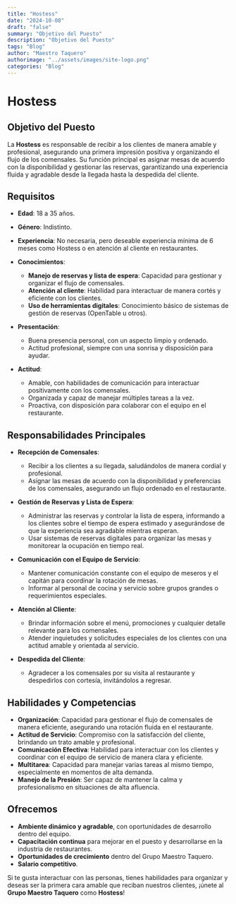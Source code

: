 ```yaml
---
title: "Hostess"
date: "2024-10-08"
draft: "false"
summary: "Objetivo del Puesto"
description: "Objetivo del Puesto"
tags: "Blog"
author: "Maestro Taquero"
authorimage: "../assets/images/site-logo.png"
categories: "Blog"
---
```

# Hostess

## Objetivo del Puesto
La **Hostess** es responsable de recibir a los clientes de manera amable y profesional, asegurando una primera impresión positiva y organizando el flujo de los comensales. Su función principal es asignar mesas de acuerdo con la disponibilidad y gestionar las reservas, garantizando una experiencia fluida y agradable desde la llegada hasta la despedida del cliente.

## Requisitos

- **Edad**: 18 a 35 años.
- **Género**: Indistinto.
- **Experiencia**: No necesaria, pero deseable experiencia mínima de 6 meses como Hostess o en atención al cliente en restaurantes.
- **Conocimientos**:
  - **Manejo de reservas y lista de espera**: Capacidad para gestionar y organizar el flujo de comensales.
  - **Atención al cliente**: Habilidad para interactuar de manera cortés y eficiente con los clientes.
  - **Uso de herramientas digitales**: Conocimiento básico de sistemas de gestión de reservas (OpenTable u otros).
  
- **Presentación**:
  - Buena presencia personal, con un aspecto limpio y ordenado.
  - Actitud profesional, siempre con una sonrisa y disposición para ayudar.

- **Actitud**:
  - Amable, con habilidades de comunicación para interactuar positivamente con los comensales.
  - Organizada y capaz de manejar múltiples tareas a la vez.
  - Proactiva, con disposición para colaborar con el equipo en el restaurante.

## Responsabilidades Principales

- **Recepción de Comensales**:
  - Recibir a los clientes a su llegada, saludándolos de manera cordial y profesional.
  - Asignar las mesas de acuerdo con la disponibilidad y preferencias de los comensales, asegurando un flujo ordenado en el restaurante.

- **Gestión de Reservas y Lista de Espera**:
  - Administrar las reservas y controlar la lista de espera, informando a los clientes sobre el tiempo de espera estimado y asegurándose de que la experiencia sea agradable mientras esperan.
  - Usar sistemas de reservas digitales para organizar las mesas y monitorear la ocupación en tiempo real.

- **Comunicación con el Equipo de Servicio**:
  - Mantener comunicación constante con el equipo de meseros y el capitán para coordinar la rotación de mesas.
  - Informar al personal de cocina y servicio sobre grupos grandes o requerimientos especiales.

- **Atención al Cliente**:
  - Brindar información sobre el menú, promociones y cualquier detalle relevante para los comensales.
  - Atender inquietudes y solicitudes especiales de los clientes con una actitud amable y orientada al servicio.
  
- **Despedida del Cliente**:
  - Agradecer a los comensales por su visita al restaurante y despedirlos con cortesía, invitándolos a regresar.

## Habilidades y Competencias

- **Organización**: Capacidad para gestionar el flujo de comensales de manera eficiente, asegurando una rotación fluida en el restaurante.
- **Actitud de Servicio**: Compromiso con la satisfacción del cliente, brindando un trato amable y profesional.
- **Comunicación Efectiva**: Habilidad para interactuar con los clientes y coordinar con el equipo de servicio de manera clara y eficiente.
- **Multitarea**: Capacidad para manejar varias tareas al mismo tiempo, especialmente en momentos de alta demanda.
- **Manejo de la Presión**: Ser capaz de mantener la calma y profesionalismo en situaciones de alta afluencia.

## Ofrecemos

- **Ambiente dinámico y agradable**, con oportunidades de desarrollo dentro del equipo.
- **Capacitación continua** para mejorar en el puesto y desarrollarse en la industria de restaurantes.
- **Oportunidades de crecimiento** dentro del Grupo Maestro Taquero.
- **Salario competitivo**.

Si te gusta interactuar con las personas, tienes habilidades para organizar y deseas ser la primera cara amable que reciban nuestros clientes, ¡únete al **Grupo Maestro Taquero** como **Hostess**!